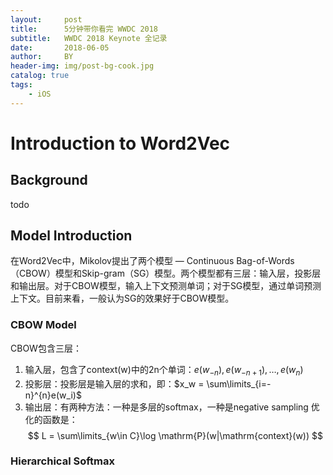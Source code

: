 ```yaml
---
layout:     post
title:      5分钟带你看完 WWDC 2018
subtitle:   WWDC 2018 Keynote 全记录
date:       2018-06-05
author:     BY
header-img: img/post-bg-cook.jpg
catalog: true
tags:
    - iOS
---
```


# Introduction to Word2Vec

## Background
todo
## Model Introduction
在Word2Vec中，Mikolov提出了两个模型 — Continuous Bag-of-Words（CBOW）模型和Skip-gram（SG）模型。两个模型都有三层：输入层，投影层和输出层。对于CBOW模型，输入上下文预测单词；对于SG模型，通过单词预测上下文。目前来看，一般认为SG的效果好于CBOW模型。
### CBOW Model
CBOW包含三层：
1. 输入层，包含了context(w)中的2n个单词：$e(w_{-n}), e(w_{-n+1}), \dots, e(w_n)$
2. 投影层：投影层是输入层的求和，即：$x_w = \sum\limits_{i=-n}^{n}e(w_i)$
3. 输出层：有两种方法：一种是多层的softmax，一种是negative sampling
优化的函数是：
$$
L = \sum\limits_{w\in C}\log \mathrm{P}(w|\mathrm{context}(w))
$$
### Hierarchical Softmax
